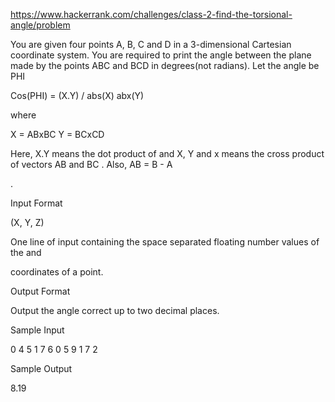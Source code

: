 
https://www.hackerrank.com/challenges/class-2-find-the-torsional-angle/problem

You are given four points A, B, C and D in a 3-dimensional Cartesian coordinate system. You are required to print the angle between the plane made by the points ABC and BCD in degrees(not radians). Let the angle be PHI

Cos(PHI) = (X.Y) / abs(X) abx(Y)

where

X = ABxBC
Y = BCxCD

Here, X.Y means the dot product of and X, Y and x means the cross product of vectors AB and BC . Also, AB = B - A

.

Input Format

(X, Y, Z)

One line of input containing the space separated floating number values of the
and

coordinates of a point.

Output Format

Output the angle correct up to two decimal places.

Sample Input

0 4 5
1 7 6
0 5 9
1 7 2

Sample Output

8.19
